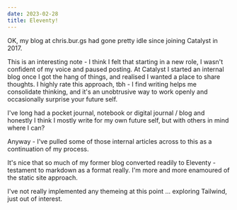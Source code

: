 ```yaml
---
date: 2023-02-28
title: Eleventy!
---
```

OK, my blog at chris.bur.gs had gone pretty idle since joining Catalyst in 2017.

This is an interesting note - I think I felt that starting in a new role, I wasn't confident of my voice and paused posting. At Catalyst I started an internal blog once I got the hang of things, and realised I wanted a place to share thoughts. I highly rate this approach, tbh - I find writing helps me consolidate thinking, and it's an unobtrusive way to work openly and occasionally surprise your future self.

I've long had a pocket journal, notebook or digital journal / blog and honestly I think I mostly write for my own future self, but with others in mind where I can?

Anyway - I've pulled some of those internal articles across to this as a continuation of my process.

It's nice that so much of my former blog converted readily to Eleventy - testament to markdown as a format really. I'm more and more enamoured of the static site approach.

I've not really implemented any themeing at this point ... exploring Tailwind, just out of interest.
